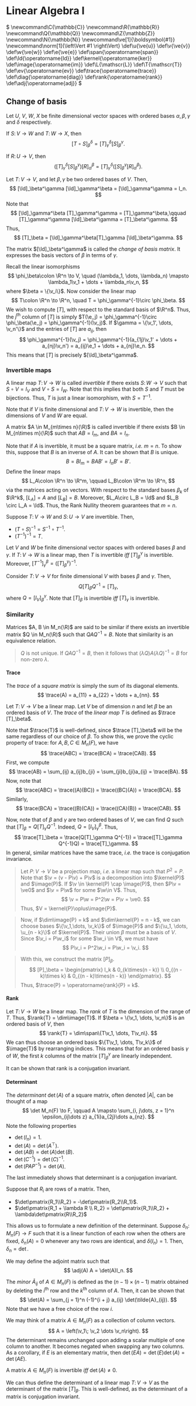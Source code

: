 # Linear Algebra I

$
\newcommand\C{\mathbb{C}}
\newcommand\R{\mathbb{R}}
\newcommand\Q{\mathbb{Q}}
\newcommand\Z{\mathbb{Z}}
\newcommand\N{\mathbb{N}}
\newcommand\ve[1]{\boldsymbol{#1}}
\newcommand\norm[1]{\left\Vert #1 \right\Vert}
\def\u{\ve{u}}
\def\v{\ve{v}}
\def\w{\ve{w}}
\def\e{\ve{e}}
\def\span{\operatorname{span}}
\def\Id{\operatorname{Id}}
\def\kernel{\operatorname{ker}}
\def\image{\operatorname{im}}
\def\L{\mathscr{L}}
\def\T{\mathscr{T}}
\def\ev{\operatorname{ev}}
\def\trace{\operatorname{trace}}
\def\diag{\operatorname{diag}}
\def\rank{\operatorname{rank}}
\def\adj{\operatorname{adj}}
$

## Change of basis
Let $U$, $V$, $W$, $X$ be finite dimensional vector spaces with ordered bases $\alpha, \beta, \gamma$ and $\delta$ respectively.

If $S\colon V \to W$ and $T\colon W \to X$, then
$$ [T\circ S]_\beta^\delta = [T]_\gamma^\delta [S]_\beta^\gamma. $$

If $R\colon U \to V$, then
$$ ([T]_\gamma^\delta [S]_\beta^\gamma) [R]_\alpha^\beta = [T]_\gamma^\delta ([S]_\beta^\gamma [R]_\alpha^\beta). $$

Let $T\colon V \to V$, and let $\beta, \gamma$ be two ordered bases of $V$. Then,
$$ [\Id]_\beta^\gamma [\Id]_\gamma^\beta = [\Id]_\gamma^\gamma = I_n. $$
Note that 
$$ [\Id]_\gamma^\beta [T]_\gamma^\gamma = [T]_\gamma^\beta,\qquad [T]_\gamma^\gamma [\Id]_\beta^\gamma = [T]_\beta^\gamma. $$
Thus,
$$ [T]_\beta = [\Id]_\gamma^\beta[T]_\gamma [\Id]_\beta^\gamma. $$

The matrix $[\Id]_\beta^\gamma$ is called the *change of basis matrix*. It expresses the basis vectors of $\beta$ in terms of $\gamma$.

Recall the linear isomorphisms
$$ \phi_\beta\colon \R^n \to V, \quad (\lambda_1, \dots, \lambda_n) \mapsto \lambda_1\v_1 + \dots + \lambda_n\v_n, $$
where $\beta = \{\v_i\}$.
Now consider the linear map
$$ T\colon \R^n \to \R^n, \quad T = \phi_\gamma^{-1}\circ \phi_\beta. $$
We wish to compute $[T]$, with respect to the standard basis of $\R^n$. Thus, the $j^\text{th}$ column of $[T]$ is simply $T(\e_j) = \phi_\gamma^{-1}\circ \phi_\beta(\e_j) = \phi_\gamma^{-1}(\v_j)$.
If $\gamma = \{\v_1', \dots, \v_n'\}$ and the entries of $[T]$ are $a_{ij}$, then
$$ \phi_\gamma^{-1}(\v_j) = \phi_\gamma^{-1}(a_{1j}\v_1' + \dots + a_{nj}\v_n') = a_{ij}\e_1 + \dots + a_{nj}\e_n. $$
This means that $[T]$ is precisely $[\Id]_\beta^\gamma$.

### Invertible maps
A linear map $T\colon V \to W$ is called *invertible* if there exists $S\colon W \to V$ such that $S\circ V = I_V$ and $V\circ S = I_W$.
Note that this implies that both $S$ and $T$ must be bijections.
Thus, $T$ is just a linear isomorphism, with $S = T^{-1}$.

Note that if $V$ is finite dimensional and $T\colon V \to W$ is invertible, then the dimensions of $V$ and $W$ are equal.

A matrix $A \in M_{m\times n}(\R)$ is called invertible if there exists $B \in M_{n\times m}(\R)$ such that $AB = I_m$, and $BA = I_n$.

Note that if $A$ is invertible, it must be a square matrix, *i.e.* $m = n$.
To show this, suppose that $B$ is an inverse of $A$. It can be shown that $B$ is unique.
$$ B = BI_m = BAB' = I_nB' = B'. $$
Define the linear maps
$$ L_A\colon \R^n \to \R^m, \qquad L_B\colon \R^m \to \R^n, $$
via the matrices acting on vectors. With respect to the standard bases $\beta_k$ of $\R^k$, $[L_A] = A$ and $[L_B] = B$. Moreover, $L_A\circ L_B = \Id$ and $L_B \circ L_A = \Id$. Thus, the Rank Nullity theorem guarantees that $m = n$.

Suppose $T\colon V\to W$ and $S\colon U \to V$ are invertible. Then, 

- $(T\circ S)^{-1} = S^{-1}\circ T^{-1}$.
- $(T^{-1})^{-1} = T$.

Let $V$ and $W$ be finite dimensional vector spaces with ordered bases $\beta$ and $\gamma$. If $T\colon V \to W$ is a linear map, then $T$ is invertible *iff* $[T]_\beta^\gamma$ is invertible. Moreover, $[T^{-1}]_\gamma^\beta = ([T]_\beta^\gamma)^{-1}$.

Consider $T\colon V\to V$ for finite dimensional $V$ with bases $\beta$ and $\gamma$. Then,
$$ Q [T]_\beta Q^{-1} = [T]_\gamma, $$
where $Q = [I_V]_\beta^\gamma$. Note that $[T]_\beta$ is invertible *iff* $[T]_\gamma$ is invertible.

### Similarity
Matrices $A, B \in M_n(\R)$ are said to be similar if there exists an invertible matrix $Q \in M_n(\R)$ such that $Q A Q^{-1} = B$.
Note that similarity is an equivalence relation.

> $Q$ is not unique. If $QAQ^{-1} = B$, then it follows that $(\lambda Q)A(\lambda Q)^{-1} = B$ for non-zero $\lambda$.

#### Trace
The *trace* of a *square matrix* is simply the sum of its diagonal elements. $$ \trace(A) = a_{11} + a_{22} + \dots + a_{nn}. $$

Let $T\colon V \to V$ be a linear map. Let $V$ be of dimension $n$ and let $\beta$ be an ordered basis of $V$. The *trace* of the *linear map* $T$ is defined as $\trace [T]_\beta$.

Note that $\trace{T}$ is well-defined, since $\trace [T]_\beta$ will be the same regardless of our choice of $\beta$. To show this, we prove the cyclic property of trace: for $A, B, C \in M_n(F)$, we have
$$ \trace(ABC) = \trace(BCA) = \trace(CAB). $$
First, we compute
$$ \trace(AB) = \sum_{ij} a_{ij}b_{ji} = 
	\sum_{ji}b_{ji}a_{ij} = \trace(BA). $$
Now, note that
$$ \trace(ABC) = \trace((A)(BC)) = \trace((BC)(A)) = \trace(BCA). $$
Similarly,
$$ \trace(BCA) = \trace((B)(CA)) = \trace((CA)(B)) = \trace(CAB). $$

Now, note that of $\beta$ and $\gamma$ are two ordered bases of $V$, we can find $Q$ such that $[T]_\beta = Q [T]_\gamma Q^{-1}$. Indeed, $Q = [I_V]_\gamma^\beta$. Thus,
$$ \trace[T]_\beta = \trace(Q[T]_\gamma Q^{-1}) = \trace([T]_\gamma Q^{-1}Q) = \trace[T]_\gamma. $$
In general, similar matrices have the same trace, *i.e.* the trace is conjugation invariance.

> Let $P\colon V\to V$ be a projection map, *i.e.* a linear map such that $P^2 = P$. Note that $\v = (v - P\v) + P\v$ is a decomposition into $\kernel(P)$ and $\image(P)$. If $\v \in \kernel(P) \cap \image(P)$, then $P\v = \ve0$ and $\v = P\w$ for some $\w\in V$. Thus,
$$ \v = P\w = P^2\w = P\v = \ve0. $$
Thus, $V = \kernel{P}\oplus\image{P}$.

> Now, if $\dim\image{P} = k$ and $\dim\kernel{P} = n - k$, we can choose bases $\{\v_1,\dots, \v_k\}$ of $\image{P}$ and $\{\u_1, \dots, \u_{n - k}\}$ of $\kernel{P}$. Their union $\beta$ must be a basis of $V$.
Since $\v_i = P\w_i$ for some $\w_i \in V$, we must have
$$ P\v_i = P^2\w_i = P\w_i = \v_i. $$

> With this, we construct the matrix $[P]_\beta$.
$$ [P]_\beta = \begin{pmatrix} I_k & 0_{k\times(n - k)} \\ 0_{(n - k)\times k} & 0_{(n - k)\times(n - k)}
\end{pmatrix}. $$
Thus, $\trace{P} = \operatorname{rank}{P} = k$.

#### Rank
Let $T\colon V \to W$ be a linear map. The *rank* of $T$ is the dimension of the range of $T$. Thus, $\rank{T} = \dim\image{T}$.
If $\beta = \{\v_1, \dots, \v_n\}$ is an ordered basis of $V$, then 
$$ \rank{T} = \dim\span\{T\v_1, \dots, T\v_n\}. $$
We can thus choose an ordered basis $\{T\v_1, \dots, T\v_k\}$ of $\image{T}$ by rearranging indices. This means that for an ordered basis $\gamma$ of $W$, the first $k$ columns of the matrix $[T]_\beta^\gamma$ are linearly independent.

It can be shown that rank is a conjugation invariant.

#### Determinant
The *determinant* $\det(A)$ of a square matrix, often denoted $|A|$, can be thought of a map
$$
\det M_n(F) \to F, \qquad A \mapsto \sum_{i, j\dots, z = 1}^n \epsilon_{ij\dots z} a_{1i}a_{2j}\dots a_{nz}. 
$$
Note the following properties

- $\det(I_n) = 1$.
- $\det(A) = \det(A^\top)$.
- $\det(AB) = \det(A)\det(B)$.
- $\det(C^{-1}) = \det(C)^{-1}$.
- $\det(PAP^{-1}) = \det(A)$.

The last immediately shows that determinant is a conjugation invariant.

Suppose that $R_i$ are rows of a matrix. Then,

- $\det\pmatrix{R_1\\R_2} = -\det\pmatrix{R_2\\R_1}$.
- $\det\pmatrix{R_1 + \lambda R \\ R_2} = \det\pmatrix{R_1\\R_2} + \lambda\det\pmatrix{R\\R_2}$

This allows us to formulate a new definition of the determinant. Suppose $\delta_n\colon M_n(F) \to F$ such that it is a linear function of each row when the others are fixed, $\delta_n(A) = 0$ whenever any two rows are identical, and $\delta(I_n) = 1$. Then, $\delta_n = \det$.

We may define the adjoint matrix such that
$$ \adj(A) A = \det(A)I_n. $$

The *minor* $\tilde{A}_{ij}$ of $A \in M_n(F)$ is defined as the $(n - 1)\times(n - 1)$ matrix obtained by deleting the $i^\text{th}$ row and the $k^\text{th}$ column of $A$. Then, it can be shown that 
$$ \det(A) = \sum_{j = 1}^n (-1)^{i + j} a_{ij} \det(\tilde{A}_{ij}). $$
Note that we have a free choice of the row $i$.

We may think of a matrix $A \in M_n(F)$ as a collection of column vectors.
$$ A = \left(\v_1\; \v_2 \dots \v_n\right). $$
The determinant remains unchanged upon adding a scalar multiple of one column to another. It becomes negated when swapping any two columns. As a corollary, if $E$ is an elementary matrix, then $\det(EA) = \det(E)\det(A) = \det(AE)$.

A matrix $A \in M_n(F)$ is invertible *iff* $\det(A) \neq 0$.

We can thus define the determinant of a linear map $T \colon V \to V$ as the determinant of the matrix $[T]_\beta$. This is well-defined, as the determinant of a matrix is conjugation invariant.